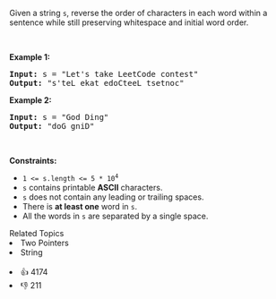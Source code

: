 <p>Given a string <code>s</code>, reverse the order of characters in each word within a sentence while still preserving whitespace and initial word order.</p>

<p>&nbsp;</p> 
<p><strong>Example 1:</strong></p> 
<pre><strong>Input:</strong> s = "Let's take LeetCode contest"
<strong>Output:</strong> "s'teL ekat edoCteeL tsetnoc"
</pre>
<p><strong>Example 2:</strong></p> 
<pre><strong>Input:</strong> s = "God Ding"
<strong>Output:</strong> "doG gniD"
</pre> 
<p>&nbsp;</p> 
<p><strong>Constraints:</strong></p>

<ul> 
 <li><code>1 &lt;= s.length &lt;= 5 * 10<sup>4</sup></code></li> 
 <li><code>s</code> contains printable <strong>ASCII</strong> characters.</li> 
 <li><code>s</code> does not contain any leading or trailing spaces.</li> 
 <li>There is <strong>at least one</strong> word in <code>s</code>.</li> 
 <li>All the words in <code>s</code> are separated by a single space.</li> 
</ul>

<div><div>Related Topics</div><div><li>Two Pointers</li><li>String</li></div></div><br><div><li>👍 4174</li><li>👎 211</li></div>